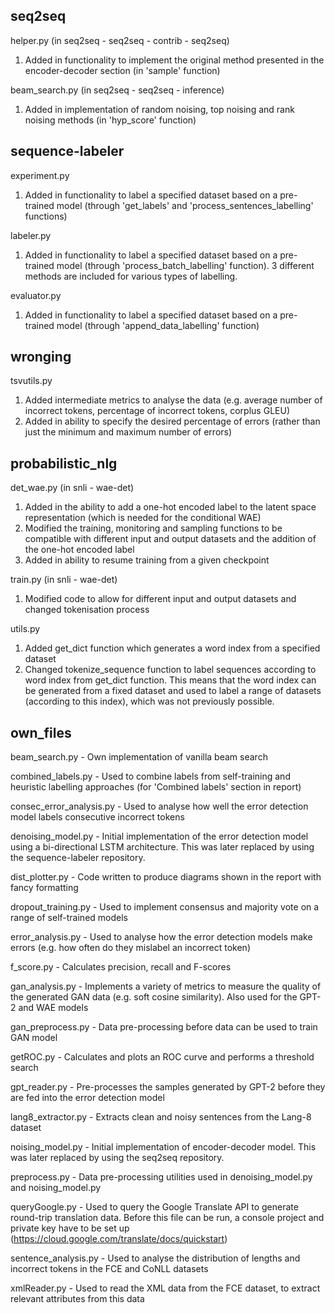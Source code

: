 ## seq2seq ##

helper.py (in seq2seq - seq2seq - contrib - seq2seq) 
1.	Added in functionality to implement the original method presented in the encoder-decoder section (in 'sample' function) 

beam_search.py (in seq2seq - seq2seq - inference)
1.	Added in implementation of random noising, top noising and rank noising methods (in 'hyp_score' function)  

## sequence-labeler ##

experiment.py 
1. 	Added in functionality to label a specified dataset based on a pre-trained model (through 'get_labels' and 'process_sentences_labelling' functions)

labeler.py
1. 	Added in functionality to label a specified dataset based on a pre-trained model (through 'process_batch_labelling' function). 3 different methods are included for various types of labelling.

evaluator.py
1.	Added in functionality to label a specified dataset based on a pre-trained model (through 'append_data_labelling' function) 

## wronging ## 

tsvutils.py
1.	Added intermediate metrics to analyse the data (e.g. average number of incorrect tokens, percentage of incorrect tokens, corplus GLEU)
2.	Added in ability to specify the desired percentage of errors (rather than just the minimum and maximum number of errors) 

## probabilistic_nlg ##

det_wae.py (in snli - wae-det) 
1.	Added in the ability to add a one-hot encoded label to the latent space representation (which is needed for the conditional WAE)
2.	Modified the training, monitoring and sampling functions to be compatible with different input and output datasets and the addition of the one-hot encoded label 
3.	Added in ability to resume training from a given checkpoint 

train.py (in snli - wae-det)
1.	Modified code to allow for different input and output datasets and changed tokenisation process 

utils.py
1.	Added get_dict function which generates a word index from a specified dataset
2.	Changed tokenize_sequence function to label sequences according to word index from get_dict function. This means that the word index can be generated from a fixed dataset and used to label a range of datasets (according to this index), which was not previously possible.  	

## own_files ## 

beam_search.py - Own implementation of vanilla beam search 

combined_labels.py - Used to combine labels from self-training and heuristic labelling approaches (for 'Combined labels' section in report) 

consec_error_analysis.py - Used to analyse how well the error detection model labels consecutive incorrect tokens 

denoising_model.py - Initial implementation of the error detection model using a bi-directional LSTM architecture. This was later replaced by using the sequence-labeler repository. 

dist_plotter.py - Code written to produce diagrams shown in the report with fancy formatting

dropout_training.py - Used to implement consensus and majority vote on a range of self-trained models 

error_analysis.py - Used to analyse how the error detection models make errors (e.g. how often do they mislabel an incorrect token) 

f_score.py - Calculates precision, recall and F-scores

gan_analysis.py - Implements a variety of metrics to measure the quality of the generated GAN data (e.g. soft cosine similarity). Also used for the GPT-2 and WAE models 

gan_preprocess.py - Data pre-processing before data can be used to train GAN model

getROC.py - Calculates and plots an ROC curve and performs a threshold search 

gpt_reader.py - Pre-processes the samples generated by GPT-2 before they are fed into the error detection model

lang8_extractor.py - Extracts clean and noisy sentences from the Lang-8 dataset

noising_model.py - Initial implementation of encoder-decoder model. This was later replaced by using the seq2seq repository.

preprocess.py - Data pre-processing utilities used in denoising_model.py and noising_model.py 

queryGoogle.py - Used to query the Google Translate API to generate round-trip translation data. Before this file can be run, a console project and private key have to be set up (https://cloud.google.com/translate/docs/quickstart) 

sentence_analysis.py - Used to analyse the distribution of lengths and incorrect tokens in the FCE and CoNLL datasets 

xmlReader.py - Used to read the XML data from the FCE dataset, to extract relevant attributes from this data 



